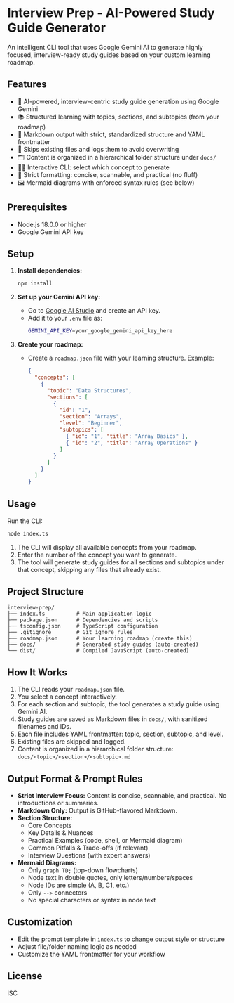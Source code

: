 # Interview Prep - AI-Powered Study Guide Generator

An intelligent CLI tool that uses Google Gemini AI to generate highly focused, interview-ready study guides based on your custom learning roadmap.

## Features

- 🤖 AI-powered, interview-centric study guide generation using Google Gemini
- 📚 Structured learning with topics, sections, and subtopics (from your roadmap)
- 📝 Markdown output with strict, standardized structure and YAML frontmatter
- 🔄 Skips existing files and logs them to avoid overwriting
- 🗂️ Content is organized in a hierarchical folder structure under `docs/`
- 🧑‍💻 Interactive CLI: select which concept to generate
- 🎯 Strict formatting: concise, scannable, and practical (no fluff)
- 🖼️ Mermaid diagrams with enforced syntax rules (see below)

## Prerequisites

- Node.js 18.0.0 or higher
- Google Gemini API key

## Setup

1. **Install dependencies:**

   ```bash
   npm install
   ```

2. **Set up your Gemini API key:**

   - Go to [Google AI Studio](https://makersuite.google.com/app/apikey) and create an API key.
   - Add it to your `.env` file as:
     ```bash
     GEMINI_API_KEY=your_google_gemini_api_key_here
     ```

3. **Create your roadmap:**
   - Create a `roadmap.json` file with your learning structure. Example:
     ```json
     {
       "concepts": [
         {
           "topic": "Data Structures",
           "sections": [
             {
               "id": "1",
               "section": "Arrays",
               "level": "Beginner",
               "subtopics": [
                 { "id": "1", "title": "Array Basics" },
                 { "id": "2", "title": "Array Operations" }
               ]
             }
           ]
         }
       ]
     }
     ```

## Usage

Run the CLI:

```bash
node index.ts
```

1. The CLI will display all available concepts from your roadmap.
2. Enter the number of the concept you want to generate.
3. The tool will generate study guides for all sections and subtopics under that concept, skipping any files that already exist.

## Project Structure

```
interview-prep/
├── index.ts          # Main application logic
├── package.json      # Dependencies and scripts
├── tsconfig.json     # TypeScript configuration
├── .gitignore        # Git ignore rules
├── roadmap.json      # Your learning roadmap (create this)
├── docs/             # Generated study guides (auto-created)
└── dist/             # Compiled JavaScript (auto-created)
```

## How It Works

1. The CLI reads your `roadmap.json` file.
2. You select a concept interactively.
3. For each section and subtopic, the tool generates a study guide using Gemini AI.
4. Study guides are saved as Markdown files in `docs/`, with sanitized filenames and IDs.
5. Each file includes YAML frontmatter: topic, section, subtopic, and level.
6. Existing files are skipped and logged.
7. Content is organized in a hierarchical folder structure: `docs/<topic>/<section>/<subtopic>.md`

## Output Format & Prompt Rules

- **Strict Interview Focus:** Content is concise, scannable, and practical. No introductions or summaries.
- **Markdown Only:** Output is GitHub-flavored Markdown.
- **Section Structure:**
  - Core Concepts
  - Key Details & Nuances
  - Practical Examples (code, shell, or Mermaid diagram)
  - Common Pitfalls & Trade-offs (if relevant)
  - Interview Questions (with expert answers)
- **Mermaid Diagrams:**
  - Only `graph TD;` (top-down flowcharts)
  - Node text in double quotes, only letters/numbers/spaces
  - Node IDs are simple (A, B, C1, etc.)
  - Only `-->` connectors
  - No special characters or syntax in node text

## Customization

- Edit the prompt template in `index.ts` to change output style or structure
- Adjust file/folder naming logic as needed
- Customize the YAML frontmatter for your workflow

## License

ISC
